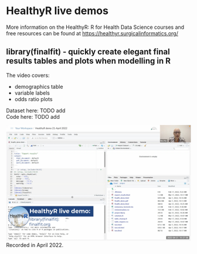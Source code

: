 # HealthyR live demos

More information on the HealthyR: R for Health Data Science courses and free resources can be found at https://healthyr.surgicalinformatics.org/

## library(finalfit) - quickly create elegant final results tables and plots when modelling in R

The video covers:
* demographics table
* variable labels
* odds ratio plots

Dataset here: TODO add  
Code here: TODO add

[![Watch the video](video_thumbnails/2022-04-21_finalfit.png)](https://media.ed.ac.uk/media/HealthyR+demoA+finalfit.org/1_ed9ajpct)  
Recorded in April 2022.

